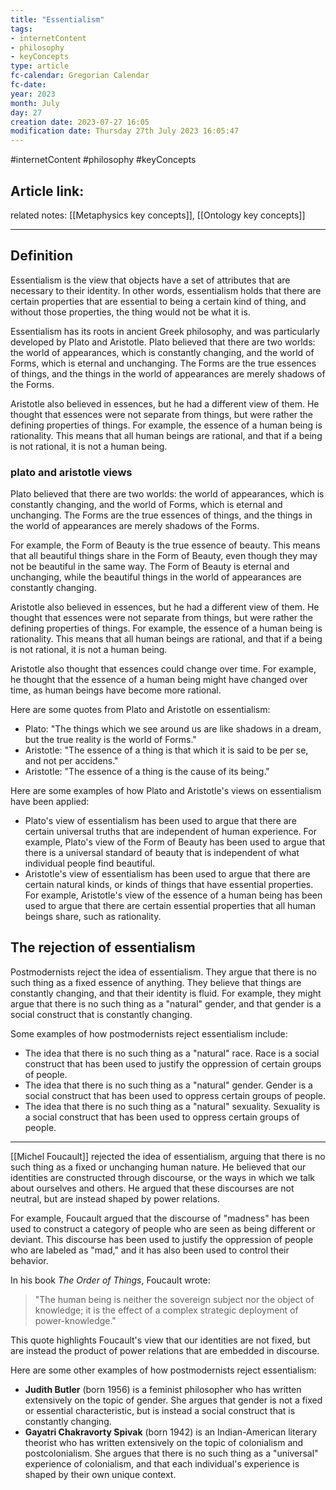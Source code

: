```yaml
---
title: "Essentialism"
tags:
- internetContent
- philosophy
- keyConcepts
type: article
fc-calendar: Gregorian Calendar
fc-date: 
year: 2023
month: July
day: 27
creation date: 2023-07-27 16:05
modification date: Thursday 27th July 2023 16:05:47
---
```


#internetContent  #philosophy #keyConcepts 
## Article link:

related notes: [[Metaphysics key concepts]], [[Ontology key concepts]]
_____
## Definition 

Essentialism is the view that objects have a set of attributes that are necessary to their identity. In other words, essentialism holds that there are certain properties that are essential to being a certain kind of thing, and without those properties, the thing would not be what it is.

Essentialism has its roots in ancient Greek philosophy, and was particularly developed by Plato and Aristotle. Plato believed that there are two worlds: the world of appearances, which is constantly changing, and the world of Forms, which is eternal and unchanging. The Forms are the true essences of things, and the things in the world of appearances are merely shadows of the Forms.

Aristotle also believed in essences, but he had a different view of them. He thought that essences were not separate from things, but were rather the defining properties of things. For example, the essence of a human being is rationality. This means that all human beings are rational, and that if a being is not rational, it is not a human being.

### plato and aristotle views 

Plato believed that there are two worlds: the world of appearances, which is constantly changing, and the world of Forms, which is eternal and unchanging. The Forms are the true essences of things, and the things in the world of appearances are merely shadows of the Forms.

For example, the Form of Beauty is the true essence of beauty. This means that all beautiful things share in the Form of Beauty, even though they may not be beautiful in the same way. The Form of Beauty is eternal and unchanging, while the beautiful things in the world of appearances are constantly changing.

Aristotle also believed in essences, but he had a different view of them. He thought that essences were not separate from things, but were rather the defining properties of things. For example, the essence of a human being is rationality. This means that all human beings are rational, and that if a being is not rational, it is not a human being.

Aristotle also thought that essences could change over time. For example, he thought that the essence of a human being might have changed over time, as human beings have become more rational.

Here are some quotes from Plato and Aristotle on essentialism:

- Plato: "The things which we see around us are like shadows in a dream, but the true reality is the world of Forms."
- Aristotle: "The essence of a thing is that which it is said to be per se, and not per accidens."
- Aristotle: "The essence of a thing is the cause of its being."

Here are some examples of how Plato and Aristotle's views on essentialism have been applied:

- Plato's view of essentialism has been used to argue that there are certain universal truths that are independent of human experience. For example, Plato's view of the Form of Beauty has been used to argue that there is a universal standard of beauty that is independent of what individual people find beautiful.
- Aristotle's view of essentialism has been used to argue that there are certain natural kinds, or kinds of things that have essential properties. For example, Aristotle's view of the essence of a human being has been used to argue that there are certain essential properties that all human beings share, such as rationality.

## The rejection of essentialism 

Postmodernists reject the idea of essentialism. They argue that there is no such thing as a fixed essence of anything. They believe that things are constantly changing, and that their identity is fluid. For example, they might argue that there is no such thing as a "natural" gender, and that gender is a social construct that is constantly changing.

Some examples of how postmodernists reject essentialism include:

- The idea that there is no such thing as a "natural" race. Race is a social construct that has been used to justify the oppression of certain groups of people.
- The idea that there is no such thing as a "natural" gender. Gender is a social construct that has been used to oppress certain groups of people.
- The idea that there is no such thing as a "natural" sexuality. Sexuality is a social construct that has been used to oppress certain groups of people.

___
[[Michel Foucault]] rejected the idea of essentialism, arguing that there is no such thing as a fixed or unchanging human nature. He believed that our identities are constructed through discourse, or the ways in which we talk about ourselves and others. He argued that these discourses are not neutral, but are instead shaped by power relations.

For example, Foucault argued that the discourse of "madness" has been used to construct a category of people who are seen as being different or deviant. This discourse has been used to justify the oppression of people who are labeled as "mad," and it has also been used to control their behavior.

In his book _The Order of Things_, Foucault wrote:

> "The human being is neither the sovereign subject nor the object of knowledge; it is the effect of a complex strategic deployment of power-knowledge."

This quote highlights Foucault's view that our identities are not fixed, but are instead the product of power relations that are embedded in discourse.

Here are some other examples of how postmodernists reject essentialism:

- **Judith Butler** (born 1956) is a feminist philosopher who has written extensively on the topic of gender. She argues that gender is not a fixed or essential characteristic, but is instead a social construct that is constantly changing.
- **Gayatri Chakravorty Spivak** (born 1942) is an Indian-American literary theorist who has written extensively on the topic of colonialism and postcolonialism. She argues that there is no such thing as a "universal" experience of colonialism, and that each individual's experience is shaped by their own unique context.

